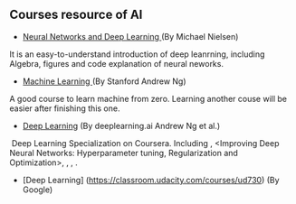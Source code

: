 ## Courses resource of AI

  * [ Neural Networks and Deep Learning ](http://neuralnetworksanddeeplearning.com/) (By Michael Nielsen)

  It is an easy-to-understand introduction of deep leanrning, including Algebra, figures and code explanation of neural neworks.

  * [ Machine Learning ](https://www.coursera.org/learn/machine-learning) (By Stanford Andrew Ng)

  A good course to learn machine from zero. Learning another couse <Deep Learning>  will be easier after finishing this one.
  
  * [Deep Learning](https://www.coursera.org/specializations/deep-learning) (By deeplearning.ai Andrew Ng et al.)
  
  Deep Learning Specialization on Coursera. Including <Neural Networks and Deep Learning>, <Improving Deep Neural Networks: Hyperparameter tuning, Regularization and Optimization>, <Structuring Machine Learning Projects>, <Convolutional Neural Networks>, <Sequence Models>.
  
  * [Deep Learning] (https://classroom.udacity.com/courses/ud730) (By Google)
